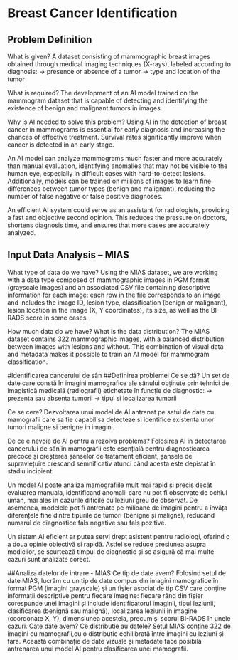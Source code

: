 # Breast Cancer Identification
## Problem Definition
What is given?
A dataset consisting of mammographic breast images obtained through medical imaging techniques (X-rays), labeled according to diagnosis:
→ presence or absence of a tumor
→ type and location of the tumor

What is required?
The development of an AI model trained on the mammogram dataset that is capable of detecting and identifying the existence of benign and malignant tumors in images.

Why is AI needed to solve this problem?
Using AI in the detection of breast cancer in mammograms is essential for early diagnosis and increasing the chances of effective treatment. Survival rates significantly improve when cancer is detected in an early stage.

An AI model can analyze mammograms much faster and more accurately than manual evaluation, identifying anomalies that may not be visible to the human eye, especially in difficult cases with hard-to-detect lesions. Additionally, models can be trained on millions of images to learn fine differences between tumor types (benign and malignant), reducing the number of false negative or false positive diagnoses.

An efficient AI system could serve as an assistant for radiologists, providing a fast and objective second opinion. This reduces the pressure on doctors, shortens diagnosis time, and ensures that more cases are accurately analyzed.

## Input Data Analysis – MIAS
What type of data do we have?
Using the MIAS dataset, we are working with a data type composed of mammographic images in PGM format (grayscale images) and an associated CSV file containing descriptive information for each image: each row in the file corresponds to an image and includes the image ID, lesion type, classification (benign or malignant), lesion location in the image (X, Y coordinates), its size, as well as the BI-RADS score in some cases.

How much data do we have? What is the data distribution?
The MIAS dataset contains 322 mammographic images, with a balanced distribution between images with lesions and without. This combination of visual data and metadata makes it possible to train an AI model for mammogram classification.






#Identificarea cancerului de sân
##Definirea problemei
Ce se dă? Un set de date care constă în imagini mamografice ale sânului obținute prin tehnici de imagistică medicală (radiografii) etichetate în funcție de diagnostic: -> prezenta sau absenta tumorii -> tipul si localizarea tumorii

Ce se cere? Dezvoltarea unui model de AI antrenat pe setul de date cu mamografii care sa fie capabil sa detecteze si identifice existenta unor tumori maligne si benigne in imagini.

De ce e nevoie de AI pentru a rezolva problema? Folosirea AI în detectarea cancerului de sân în mamografii este esențială pentru diagnosticarea precoce și creșterea șanselor de tratament eficient, șansele de supraviețuire crescand semnificativ atunci când acesta este depistat în stadiu incipient.

Un model AI poate analiza mamografiile mult mai rapid și precis decât evaluarea manuala, identificand anomalii care nu pot fi observate de ochiul uman, mai ales în cazurile dificile cu leziuni greu de observat. De asemenea, modelele pot fi antrenate pe milioane de imagini pentru a învăța diferențele fine dintre tipurile de tumori (benigne și maligne), reducând numarul de diagnostice fals negative sau fals pozitive.

Un sistem AI eficient ar putea servi drept asistent pentru radiologi, oferind o a doua opinie obiectivă si rapidă. Astfel se reduce presiunea asupra medicilor, se scurtează timpul de diagnostic și se asigură că mai multe cazuri sunt analizate corect.

##Analiza datelor de intrare - MIAS
Ce tip de date avem? Folosind setul de date MIAS, lucrăm cu un tip de date compus din imagini mamografice în format PGM (imagini grayscale) și un fișier asociat de tip CSV care conține informații descriptive pentru fiecare imagine: fiecare rând din fișier corespunde unei imagini și include identificatorul imaginii, tipul leziunii, clasificarea (benignă sau malignă), localizarea leziunii în imagine (coordonate X, Y), dimensiunea acesteia, precum și scorul BI-RADS în unele cazuri.
Cate date avem? Ce distributie au datele? Setul MIAS conține 322 de imagini cu mamografii,cu o distribuție echilibrată între imagini cu leziuni și fara. Această combinație de date vizuale și metadate face posibilă antrenarea unui model AI pentru clasificarea unei mamografii.
